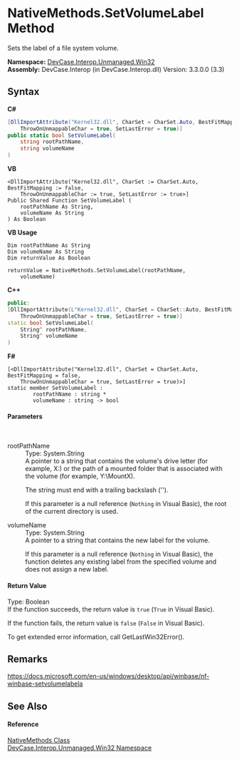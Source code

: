 # NativeMethods.SetVolumeLabel Method 
 

Sets the label of a file system volume.

**Namespace:**&nbsp;<a href="N_DevCase_Interop_Unmanaged_Win32">DevCase.Interop.Unmanaged.Win32</a><br />**Assembly:**&nbsp;DevCase.Interop (in DevCase.Interop.dll) Version: 3.3.0.0 (3.3)

## Syntax

**C#**<br />
``` C#
[DllImportAttribute("Kernel32.dll", CharSet = CharSet.Auto, BestFitMapping = false, 
	ThrowOnUnmappableChar = true, SetLastError = true)]
public static bool SetVolumeLabel(
	string rootPathName,
	string volumeName
)
```

**VB**<br />
``` VB
<DllImportAttribute("Kernel32.dll", CharSet := CharSet.Auto, BestFitMapping := false, 
	ThrowOnUnmappableChar := true, SetLastError := true>]
Public Shared Function SetVolumeLabel ( 
	rootPathName As String,
	volumeName As String
) As Boolean
```

**VB Usage**<br />
``` VB Usage
Dim rootPathName As String
Dim volumeName As String
Dim returnValue As Boolean

returnValue = NativeMethods.SetVolumeLabel(rootPathName, 
	volumeName)
```

**C++**<br />
``` C++
public:
[DllImportAttribute(L"Kernel32.dll", CharSet = CharSet::Auto, BestFitMapping = false, 
	ThrowOnUnmappableChar = true, SetLastError = true)]
static bool SetVolumeLabel(
	String^ rootPathName, 
	String^ volumeName
)
```

**F#**<br />
``` F#
[<DllImportAttribute("Kernel32.dll", CharSet = CharSet.Auto, BestFitMapping = false, 
	ThrowOnUnmappableChar = true, SetLastError = true)>]
static member SetVolumeLabel : 
        rootPathName : string * 
        volumeName : string -> bool 

```


#### Parameters
&nbsp;<dl><dt>rootPathName</dt><dd>Type: System.String<br />A pointer to a string that contains the volume's drive letter (for example, X:) or the path of a mounted folder that is associated with the volume (for example, Y:\MountX). 

 The string must end with a trailing backslash (''). 

 If this parameter is a null reference (`Nothing` in Visual Basic), the root of the current directory is used.</dd><dt>volumeName</dt><dd>Type: System.String<br />A pointer to a string that contains the new label for the volume. 

 If this parameter is a null reference (`Nothing` in Visual Basic), the function deletes any existing label from the specified volume and does not assign a new label.</dd></dl>

#### Return Value
Type: Boolean<br />If the function succeeds, the return value is `true` (`True` in Visual Basic). 

 If the function fails, the return value is `false` (`False` in Visual Basic). 

 To get extended error information, call GetLastWin32Error().

## Remarks
<a href="https://docs.microsoft.com/en-us/windows/desktop/api/winbase/nf-winbase-setvolumelabela" target="_blank">https://docs.microsoft.com/en-us/windows/desktop/api/winbase/nf-winbase-setvolumelabela</a>

## See Also


#### Reference
<a href="T_DevCase_Interop_Unmanaged_Win32_NativeMethods">NativeMethods Class</a><br /><a href="N_DevCase_Interop_Unmanaged_Win32">DevCase.Interop.Unmanaged.Win32 Namespace</a><br />